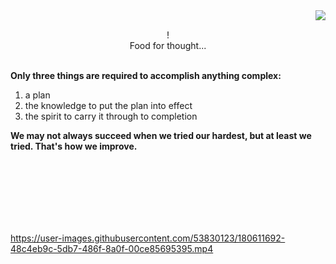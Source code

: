 <img align="right" src="https://i.imgur.com/lryIlZT.png"/>
<br>
<p align="center">!<br>
Food for thought...<br><br></p>
<b>Only three things are required to accomplish anything complex:</b>
<ol>
<li> a plan</li>
<li> the knowledge to put the plan into effect</li>
<li> the spirit to carry it through to completion<br></li>
</ol>
<p><b>We may not always succeed when we tried our hardest, but at least we tried. That's how we improve.</b></p>
<br><br><br><br><br><br>

https://user-images.githubusercontent.com/53830123/180611692-48c4eb9c-5db7-486f-8a0f-00ce85695395.mp4
